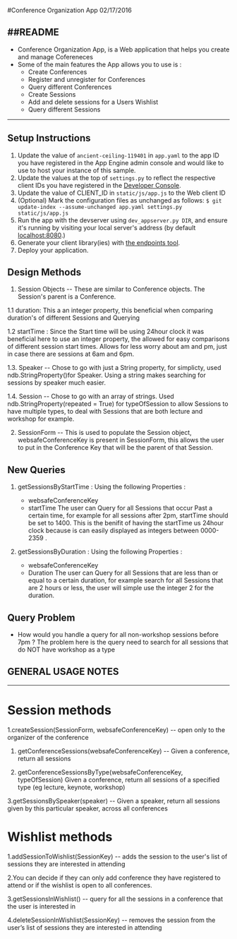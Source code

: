 #Conference Organization App 02/17/2016

##README
------
- Conference Organization App, is a Web application that helps you create and manage Cofereneces 
- Some of the main features the App allows you to use is :
	- Create Conferences 
	- Register and unregister for Conferences 
	- Query different Conferences
	- Create Sessions 
	- Add and delete sessions for a Users Wishlist
	- Query different Sessions 

----------------------------------------------------------------------------

## Setup Instructions
1. Update the value of `ancient-ceiling-119401` in `app.yaml` to the app ID you
   have registered in the App Engine admin console and would like to use to host
   your instance of this sample.
1. Update the values at the top of `settings.py` to
   reflect the respective client IDs you have registered in the
   [Developer Console][1].
1. Update the value of CLIENT_ID in `static/js/app.js` to the Web client ID
1. (Optional) Mark the configuration files as unchanged as follows:
   `$ git update-index --assume-unchanged app.yaml settings.py static/js/app.js`
1. Run the app with the devserver using `dev_appserver.py DIR`, and ensure it's running by visiting
   your local server's address (by default [localhost:8080][2].)
1. Generate your client library(ies) with [the endpoints tool][3].
1. Deploy your application.


[1]: https://console.developers.google.com/
[2]: https://localhost:8080/
[3]: https://developers.google.com/appengine/docs/python/endpoints/endpoints_tool

## Design Methods 

1. Session Objects -- These are similar to Conference objects. The Session's parent is a Conference. 

1.1 duration: This a an integer property, this beneficial when comparing duration's of different Sessions and Querying 

1.2 startTime : Since the Start time will be using 24hour clock it was beneficial here to use an integer property, the allowed for easy comparisons of different session start times. Allows for less worry about am and pm, just in case there are sessions at 6am and 6pm.

1.3. Speaker -- Chose to go with just a String property, for simplicty, used ndb.StringProperty()for Speaker. Using a string makes searching for sessions by speaker  much easier. 

1.4. Session -- Chose to go with an array of strings. Used ndb.StringProperty(repeated = True) for typeOfSession to allow Sessions to have multiple types, to deal with Sessions that are both lecture and workshop for example.

2. SessionForm -- This is used to populate the Session object, websafeConferenceKey is present in SessionForm, this allows the user to put in the Conference Key that will be the parent of that Session.  

## New Queries 
1. getSessionsByStartTime : 
	Using the following Properties :
	- websafeConferenceKey
	- startTime
	The user can Query for all Sessions that occur Past a certain time, for example for all sessions after 2pm, startTime should be set to 1400.  This is the benifit of having the startTime us 24hour clock because is can easily displayed as integers between 0000-2359 . 


1. getSessionsByDuration : 
	Using the following Properties :
	- websafeConferenceKey
	- Duration
	The user can Query for all Sessions that are less than or equal to a certain duration, for example search for all Sessions that are 2 hours or less, the user will simple use the integer 2 for the duration. 


## Query Problem 
- How would you handle a query for all non-workshop sessions before 7pm ? 
The problem here is the query need to search for all sessions that do NOT have workshop as a type 



## GENERAL USAGE NOTES
-------------------

# Session methods
1.createSession(SessionForm, websafeConferenceKey) -- open only to the organizer of the conference
1. getConferenceSessions(websafeConferenceKey) -- Given a conference, return all sessions

2. getConferenceSessionsByType(websafeConferenceKey, typeOfSession) Given a conference, return all sessions of a specified type (eg lecture, keynote, workshop)

3.getSessionsBySpeaker(speaker) -- Given a speaker, return all sessions given by this particular speaker, across all conferences

# Wishlist methods
1.addSessionToWishlist(SessionKey) -- adds the session to the user's list of sessions they are interested in attending

2.You can decide if they can only add conference they have registered to attend or if the wishlist is open to all conferences.

3.getSessionsInWishlist() -- query for all the sessions in a conference that the user is interested in

4.deleteSessionInWishlist(SessionKey) -- removes the session from the user’s list of sessions they are interested in attending


